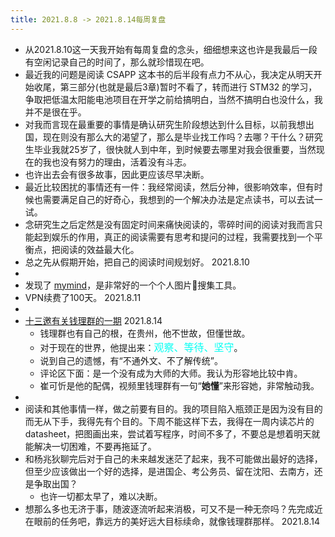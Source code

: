 ```yaml
---
title: 2021.8.8 -> 2021.8.14每周复盘
---
```


- 从2021.8.10这一天我开始有每周复盘的念头，细细想来这也许是我最后一段有空闲记录自己的时间了，那么就珍惜现在吧。
- 最近我的问题是阅读 CSAPP 这本书的后半段有点力不从心，我决定从明天开始收尾，第三部分(也就是最后3章)暂时不看了，转而进行 STM32 的学习，争取把低温太阳能电池项目在开学之前给搞明白，当然不搞明白也没什么，我并不是很在乎。
- 对我而言现在最重要的事情是确认研究生阶段想达到什么目标，以前我想出国，现在则没有那么大的渴望了，那么是毕业找工作吗？去哪？干什么？研究生毕业我就25岁了，很快就人到中年，到时候要去哪里对我会很重要，当然现在的我也没有努力的理由，活着没有斗志。
- 也许出去会有很多故事，因此更应该尽早决断。
- 最近比较困扰的事情还有一件：我经常阅读，然后分神，很影响效率，但有时候也需要满足自己的好奇心，我想到的一个解决办法是定点读书，可以去试一试。
- 念研究生之后定然是没有固定时间来痛快阅读的，零碎时间的阅读对我而言只能起到娱乐的作用，真正的阅读需要有思考和提问的过程，我需要找到一个平衡点，把阅读的效益最大化。
- 总之先从假期开始，把自己的阅读时间规划好。 2021.8.10
-
- 发现了 [mymind](https://access.mymind.com)，是非常好的一个个人图片搜集工具。
- VPN续费了100天。 2021.8.11
-
- [十三邀有关钱理群的一期](https://www.youtube.com/watch?v=pU_ZoGH-Sfo) 2021.8.14
	- 钱理群也有自己的根，在贵州，他不世故，但懂世故。
	- 对于现在的世界，他提出来：<font color=\#FFF6F3 size=3 face="宋体">观察、等待、坚守</font>。
	  	<!-- - color代表字体颜色（要用16进制颜色值），size代表文字大小，face代表字体，font是html的语法-->
	- 说到自己的遗憾，有“不通外文、不了解传统”。
	- 评论区下面：是一个没有成为大师的大师。我认为形容地比较中肯。
	- 崔可忻是他的配偶，视频里钱理群有一句“**她懂**”来形容她，非常触动我。
-
- 阅读和其他事情一样，做之前要有目的。我的项目陷入瓶颈正是因为没有目的而无从下手，我得先有个目的。下周不能这样下去，我得在一周内读芯片的 datasheet，把图画出来，尝试着写程序，时间不多了，不要总是想着明天就能解决一切困难，不要再拖延了。
- 和杨兆狄聊完后对于自己的未来越发迷茫了起来，我不可能做出最好的选择，但至少应该做出一个好的选择，是进国企、考公务员、留在沈阳、去南方，还是争取出国？
	- 也许一切都太早了，难以决断。
- 想那么多也无济于事，随波逐流听起来消极，可又不是一种无奈吗？先完成近在眼前的任务吧，靠远方的美好远大目标续命，就像钱理群那样。 2021.8.14